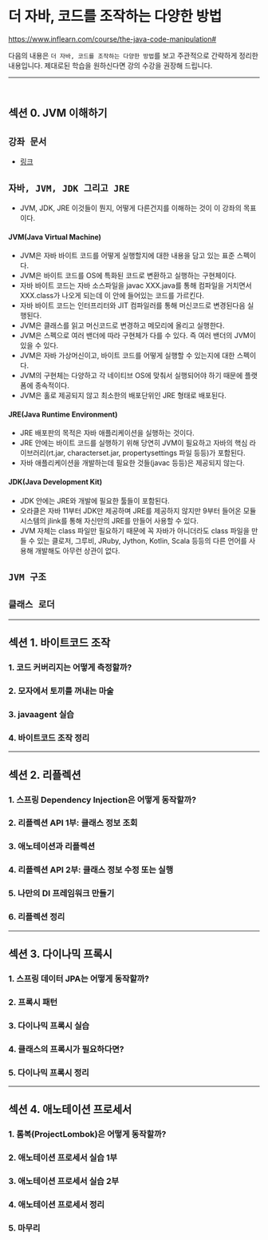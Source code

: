 # 더 자바, 코드를 조작하는 다양한 방법

https://www.inflearn.com/course/the-java-code-manipulation#

다음의 내용은 `더 자바, 코드를 조작하는 다양한 방법`를 보고 주관적으로 간략하게 정리한 내용입니다. 제대로된 학습을 원하신다면 강의 수강을 권장해 드립니다.

---

## <br>섹션 0. JVM 이해하기</br>

## `강좌 문서`

* [링크](더%20자바,%20코드를%20조작하는%20다양한%20방법.pdf)

## `자바, JVM, JDK 그리고 JRE`

* JVM, JDK, JRE 이것들이 뭔지, 어떻게 다른건지를 이해하는 것이 이 강좌의 목표이다.

#### JVM(Java Virtual Machine)

* JVM은 자바 바이트 코드를 어떻게 실행할지에 대한 내용을 담고 있는 표준 스펙이다.
* JVM은  바이트 코드를 OS에 특화된 코드로 변환하고 실행하는 구현체이다.
* 자바 바이트 코드는 자바 소스파일을 javac XXX.java를 통해 컴파일을 거치면서 XXX.class가 나오게 되는데 이 안에 들어있는 코드를 가르킨다.
* 자바 바이트 코드는 인터프리터와 JIT 컴파일러를 통해 머신코드로 변경된다음 실행된다.
* JVM은 클래스를 읽고 머신코드로 변경하고 메모리에 올리고 실행한다.
* JVM은 스펙으로 여러 밴더에 따라 구현체가 다를 수 있다. 즉 여러 밴더의 JVM이 있을 수 있다.
* JVM은 자바 가상머신이고, 바이트 코드를 어떻게 실행할 수 있는지에 대한 스펙이다.
* JVM의 구현체는 다양하고 각 네이티브 OS에 맞춰서 실행되어야 하기 때문에 플랫폼에 종속적이다.
* JVM은 홀로 제공되지 않고 최소한의 배포단위인 JRE 형태로 배포된다.

#### JRE(Java Runtime Environment)

* JRE 배포판의 목적은 자바 애플리케이션을 실행하는 것이다.
* JRE 안에는 바이트 코드를 실행하기 위해 당연히 JVM이 필요하고 자바의 핵심 라이브러리(rt.jar, characterset.jar, propertysettings 파일 등등)가 포함된다.
* 자바 애플리케이션을 개발하는데 필요한 것들(javac 등등)은 제공되지 않는다.

#### JDK(Java Development Kit)

* JDK 안에는 JRE와 개발에 필요한 툴들이 포함된다.
* 오라클은 자바 11부터 JDK만 제공하며 JRE를 제공하지 않지만 9부터 들어온 모듈 시스템의 jlink를 통해 자신만의 JRE를 만들어 사용할 수 있다.
* JVM 자체는 class 파일만 필요하기 때문에 꼭 자바가 아니더라도 class 파일을 만들 수 있는 클로저, 그루비, JRuby, Jython, Kotlin, Scala 등등의 다른 언어를 사용해 개발해도 아무런 상관이 없다.

## `JVM 구조`

## `클래스 로더`

---

## 섹션 1. 바이트코드 조작

### 1. 코드 커버리지는 어떻게 측정할까?

### 2. 모자에서 토끼를 꺼내는 마술

### 3. javaagent 실습

### 4. 바이트코드 조작 정리

---

## 섹션 2. 리플렉션

### 1. 스프링 Dependency Injection은 어떻게 동작할까?

### 2. 리플렉션 API 1부: 클래스 정보 조회

### 3. 애노테이션과 리플렉션

### 4. 리플렉션 API 2부: 클래스 정보 수정 또는 실행

### 5. 나만의 DI 프레임워크 만들기

### 6. 리플렉션 정리

---

## 섹션 3. 다이나믹 프록시

### 1. 스프링 데이터 JPA는 어떻게 동작할까?

### 2. 프록시 패턴

### 3. 다이나믹 프록시 실습

### 4. 클래스의 프록시가 필요하다면?

### 5. 다이나믹 프록시 정리

---

## 섹션 4. 애노테이션 프로세서

### 1. 롬복(ProjectLombok)은 어떻게 동작할까?

### 2. 애노테이션 프로세서 실습 1부

### 3. 애노테이션 프로세서 실습 2부

### 4. 애노테이션 프로세서 정리

### 5. 마무리
